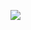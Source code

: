 <a href="https://codeclimate.com/github/levkrasnov/python-project-lvl1/maintainability"><img src="https://api.codeclimate.com/v1/badges/697b72e58f7189e72c01/maintainability" /></a>
